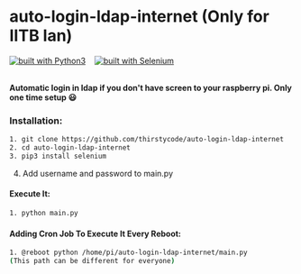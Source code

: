 # auto-login-ldap-internet (Only for IITB lan)
[![built with Python3](https://img.shields.io/badge/built%20with-Python3-red.svg)](https://www.python.org/) &nbsp;&nbsp; [![built with Selenium](https://img.shields.io/badge/built%20with-Selenium-yellow.svg)](https://github.com/SeleniumHQ/selenium)<br>
<br>

**Automatic login in ldap if you don't have screen to your raspberry pi. Only one time setup 😃**

### Installation:

```bash
1. git clone https://github.com/thirstycode/auto-login-ldap-internet
2. cd auto-login-ldap-internet
3. pip3 install selenium
```
4. Add username and password to main.py

#### Execute It:
```bash
1. python main.py
```
#### Adding Cron Job To Execute It Every  Reboot:
```bash
1. @reboot python /home/pi/auto-login-ldap-internet/main.py
(This path can be different for everyone)
```
